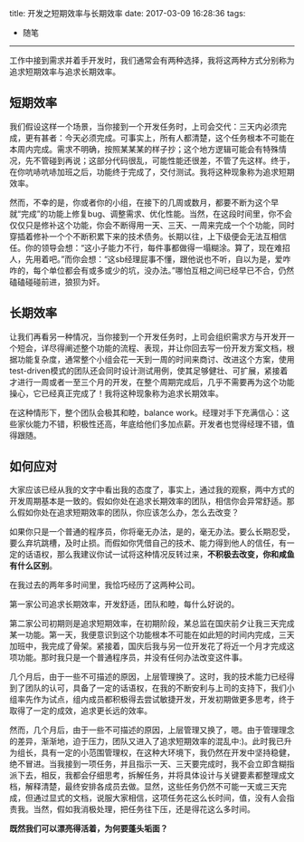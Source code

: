title: 开发之短期效率与长期效率
date: 2017-03-09 16:28:36
tags:
- 随笔
---

工作中接到需求并着手开发时，我们通常会有两种选择，我将这两种方式分别称为追求短期效率与追求长期效率。

## 短期效率
我们假设这样一个场景，当你接到一个开发任务时，上司会交代：三天内必须完成，更有甚者：今天必须完成。可事实上，所有人都清楚，这个任务根本不可能在本周内完成。需求不明确，按照某某某的样子抄；这个地方逻辑可能会有特殊情况，先不管碰到再说；这部分代码很乱，可能性能还很差，不管了先这样。终于，在你吭哧吭哧加班之后，功能终于完成了，交付测试。我将这种现象称为追求短期效率。

然而，不幸的是，你或者你的小组，在接下的几周或数月，都要不断为这个早就“完成”的功能上修复bug、调整需求、优化性能。当然，在这段时间里，你不会仅仅只是修补这个功能，你会不断得用一天、三天、一周来完成一个个功能，同时穿插着修补一个个不断积累下来的技术债务。长期以往，上下级便会无法互相信任。你的领导会想：“这小子能力不行，每件事都做得一塌糊涂。算了，现在难招人，先用着吧。”而你会想：“这sb经理屁事不懂，跟他说也不听，自以为是，爱咋咋的，每个单位都会有或多或少的坑，没办法。”哪怕互相之间已经早已不合，仍然磕磕碰碰前进，狼狈为奸。

## 长期效率
让我们再看另一种情况，当你接到一个开发任务时，上司会组织需求方与开发开一个短会，详尽得阐述整个功能的流程、表现，并让你回去写一份开发方案文档，根据功能复杂度，通常整个小组会花一天到一周的时间来商讨、改进这个方案，使用test-driven模式的团队还会同时设计测试用例，使其足够健壮、可扩展，紧接着才进行一周或者一至三个月的开发，在整个周期完成后，几乎不需要再为这个功能操心，它已经真正完成了！我将这种现象称为追求长期效率。

在这种情形下，整个团队会极其和睦，balance work。经理对手下充满信心：这些家伙能力不错，积极性还高，年底给他们多加点薪。开发者也觉得经理不错，值得跟随。

## 如何应对
大家应该已经从我的文字中看出我的态度了，事实上，通过我的观察，两中方式的开发周期基本是一致的。假如你处在追求长期效率的团队，相信你会异常舒适。那么假如你处在追求短期效率的团队，你应该怎么办，怎么去改变？

如果你只是一个普通的程序员，你将毫无办法，是的，毫无办法。要么长期忍受，要么弃坑跳槽，及时止损。而假如你凭借自己的技术、能力得到他人的信任，有一定的话语权，那么我建议你试一试将这种情况反转过来，**不积极去改变，你和咸鱼有什么区别**。

在我过去的两年多时间里，我恰巧经历了这两种公司。

第一家公司追求长期效率，开发舒适，团队和睦，每什么好说的。

第二家公司初期则是追求短期效率，在初期阶段，某总监在国庆前夕让我三天完成某一功能。第一天，我便意识到这个功能根本不可能在如此短的时间内完成，三天加班中，我完成了骨架。紧接着，国庆后我与另一位开发花了将近一个月才完成这项功能。那时我只是一个普通程序员，并没有任何办法改变这件事。

几个月后，由于一些不可描述的原因，上层管理换了。这时，我的技术能力已经得到了团队的认可，具备了一定的话语权，在我的不断安利与上司的支持下，我们小组率先作为试点，组内成员都积极得去尝试敏捷开发，开发初期做更多思考，终于取得了一定的成效，追求更长远的效率。

然而，几个月后，由于一些不可描述的原因，上层管理又换了，嗯。由于管理理念的差异，渐渐地，迫于压力，团队又进入了追求短期效率的混乱中:)。此时我已升为组长，具有一定的小范围管理权，在这种大环境下，我仍然在开发中坚持稳健，绝不冒进。当我接到一项任务，并且指示一天、三天要完成时，我不会立即含糊指派下去，相反，我都会仔细思考，拆解任务，并将具体设计与关键要素都整理成文档，解释清楚，最终安排各成员去做。显然，这些任务仍然不可能一天或三天完成，但通过显式的文档，说服大家相信，这项任务花这么长时间，值，没有人会指责我。当然，假如我消极处理，把任务往下压，还是得花这么多时间。

**既然我们可以漂亮得活着，为何要蓬头垢面？**